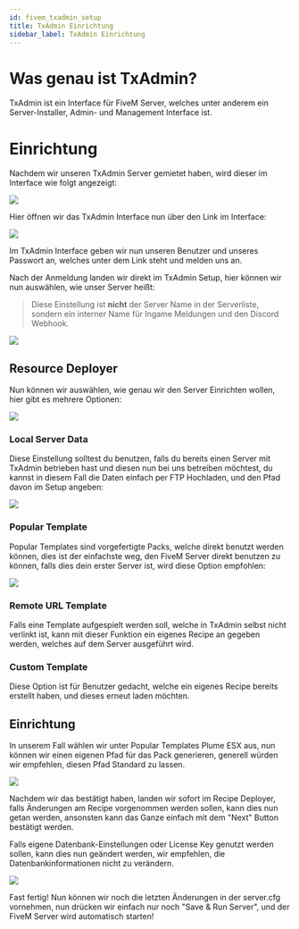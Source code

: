 ```yaml
---
id: fivem_txadmin_setup
title: TxAdmin Einrichtung
sidebar_label: TxAdmin Einrichtung
---
```


# Was genau ist TxAdmin?

TxAdmin ist ein Interface für FiveM Server, welches unter anderem ein Server-Installer, Admin- und Management Interface ist.

# Einrichtung

Nachdem wir unseren TxAdmin Server gemietet haben, wird dieser im Interface wie folgt angezeigt:

![](https://screensaver01.zap-hosting.com/index.php/s/CpJ92GTWN2jzC5C/preview)

Hier öffnen wir das TxAdmin Interface nun über den Link im Interface:

![](https://screensaver01.zap-hosting.com/index.php/s/Z6yNWnY9DXpQoNg/preview)

Im TxAdmin Interface geben wir nun unseren Benutzer und unseres Passwort an, welches unter dem Link steht und melden uns an.

Nach der Anmeldung landen wir direkt im TxAdmin Setup, hier können wir nun auswählen, wie unser Server heißt:

> Diese Einstellung ist **nicht** der Server Name in der Serverliste, sondern ein interner Name für Ingame Meldungen und den Discord Webhook.

![](https://screensaver01.zap-hosting.com/index.php/s/GfJJF73bqZCJZRK/preview)

## Resource Deployer

Nun können wir auswählen, wie genau wir den Server Einrichten wollen, hier gibt es mehrere Optionen:

![](https://screensaver01.zap-hosting.com/index.php/s/eNAky8TaQ4KCBCX/preview)

### Local Server Data

Diese Einstellung solltest du benutzen, falls du bereits einen Server mit TxAdmin betrieben hast und diesen nun bei uns betreiben möchtest, du kannst in diesem Fall die Daten einfach per FTP Hochladen, und den Pfad davon im Setup angeben:

![](https://screensaver01.zap-hosting.com/index.php/s/MCjcBF8r7qDJsRK/preview)


### Popular Template

Popular Templates sind vorgefertigte Packs, welche direkt benutzt werden können, dies ist der einfachste weg, den FiveM Server direkt benutzen zu können, falls dies dein erster Server ist, wird diese Option empfohlen:

![](https://screensaver01.zap-hosting.com/index.php/s/78zSH3zJDz8Bagw/preview)


### Remote URL Template

Falls eine Template aufgespielt werden soll, welche in TxAdmin selbst nicht verlinkt ist, kann mit dieser Funktion ein eigenes Recipe an gegeben werden, welches auf dem Server ausgeführt wird.

### Custom Template

Diese Option ist für Benutzer gedacht, welche ein eigenes Recipe bereits erstellt haben, und dieses erneut laden möchten.

## Einrichtung

In unserem Fall wählen wir unter Popular Templates Plume ESX aus, nun können wir einen eigenen Pfad für das Pack generieren, generell würden wir empfehlen, diesen Pfad Standard zu lassen.

![](https://screensaver01.zap-hosting.com/index.php/s/kBLEayMPR5DFo5m/preview)


Nachdem wir das bestätigt haben, landen wir sofort im Recipe Deployer, falls Änderungen am Recipe vorgenommen werden sollen, kann dies nun getan werden, ansonsten kann das Ganze einfach mit dem "Next" Button bestätigt werden.


Falls eigene Datenbank-Einstellungen oder License Key genutzt werden sollen, kann dies nun geändert werden, wir empfehlen, die Datenbankinformationen nicht zu verändern.

![](https://screensaver01.zap-hosting.com/index.php/s/A2Wtkqp4HTzXwCt/preview)



Fast fertig! Nun können wir noch die letzten Änderungen in der server.cfg vornehmen, nun drücken wir einfach nur noch "Save & Run Server", und der FiveM Server wird automatisch starten!